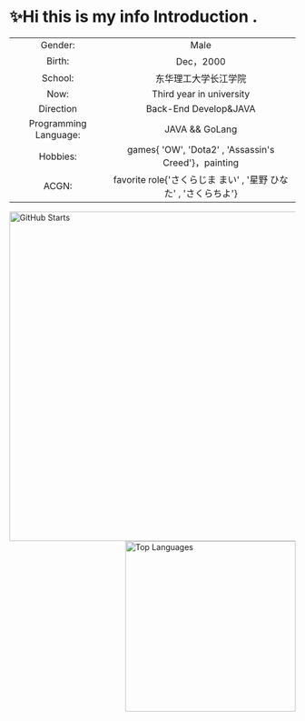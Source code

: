 # ✨Hi this is my info Introduction .

<!--
**9AM751/9AM751** is a ✨ _special_ ✨ repository because its `README.md` (this file) appears on your GitHub profile.

Here are some ideas to get you started:

- 🔭 I’m currently working on ...
- 🌱 I’m currently learning ...
- 👯 I’m looking to collaborate on ...
- 🤔 I’m looking for help with ...
- 💬 Ask me about ...
- 📫 How to reach me: ...
- 😄 Pronouns: ...
- ⚡ Fun fact: ...
-->

|                       |                                                     |
|:---------------------:|:---------------------------------------------------:|
| Gender:               | Male                                                |
| Birth:                | Dec，2000                                            |
| School:               | 东华理工大学长江学院                                          |
| Now:                  | Third year in university                            |
| Direction             | Back-End Develop&JAVA                               |
| Programming Language: | JAVA && GoLang                                      |
| Hobbies:              | games{ 'OW', 'Dota2' , 'Assassin's Creed'}，painting |
| ACGN:                 | favorite role{'さくらじま まい' , '星野 ひなた' , 'さくらちよ'}      |

<img   width=580px;  src="https://github-readme-stats.vercel.app/api?username=9AM751&show_icons=true&theme=radical&count_private=true&hide_title=true&hide_border=true&include_all_commits=true" alt="GitHub Starts"/> <img width=300xp; align="right" src="https://github-readme-stats.vercel.app/api/top-langs/?username=9AM751&hide=pascal,html,CSS" alt="Top Languages"/>

